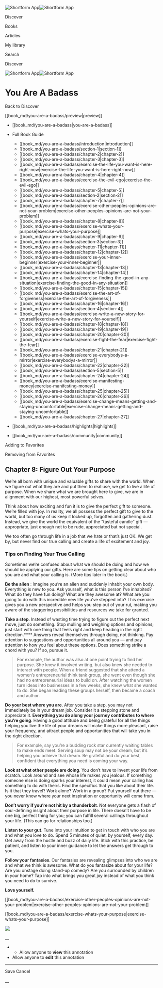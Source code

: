 ![Shortform App](/img/logo.36a2399e.svg)![Shortform App](/img/logo-dark.70c1b072.svg)

Discover

Books

Articles

My library

Search

Discover

![Shortform App](/img/logo.36a2399e.svg)![Shortform App](/img/logo-dark.70c1b072.svg)

# You Are A Badass

Back to Discover

[[book_md/you-are-a-badass/preview|preview]]

  * [[book_md/you-are-a-badass|you-are-a-badass]]
  * Full Book Guide

    * [[book_md/you-are-a-badass/introduction|introduction]]
    * [[book_md/you-are-a-badass/section-1|section-1]]
    * [[book_md/you-are-a-badass/chapter-2|chapter-2]]
    * [[book_md/you-are-a-badass/chapter-3|chapter-3]]
    * [[book_md/you-are-a-badass/exercise-the-life-you-want-is-here-right-now|exercise-the-life-you-want-is-here-right-now]]
    * [[book_md/you-are-a-badass/chapter-4|chapter-4]]
    * [[book_md/you-are-a-badass/exercise-the-evil-ego|exercise-the-evil-ego]]
    * [[book_md/you-are-a-badass/chapter-5|chapter-5]]
    * [[book_md/you-are-a-badass/section-2|section-2]]
    * [[book_md/you-are-a-badass/chapter-7|chapter-7]]
    * [[book_md/you-are-a-badass/exercise-other-peoples-opinions-are-not-your-problem|exercise-other-peoples-opinions-are-not-your-problem]]
    * [[book_md/you-are-a-badass/chapter-8|chapter-8]]
    * [[book_md/you-are-a-badass/exercise-whats-your-purpose|exercise-whats-your-purpose]]
    * [[book_md/you-are-a-badass/chapter-9|chapter-9]]
    * [[book_md/you-are-a-badass/section-3|section-3]]
    * [[book_md/you-are-a-badass/chapter-11|chapter-11]]
    * [[book_md/you-are-a-badass/chapter-12|chapter-12]]
    * [[book_md/you-are-a-badass/exercise-your-inner-beginner|exercise-your-inner-beginner]]
    * [[book_md/you-are-a-badass/chapter-13|chapter-13]]
    * [[book_md/you-are-a-badass/chapter-14|chapter-14]]
    * [[book_md/you-are-a-badass/exercise-finding-the-good-in-any-situation|exercise-finding-the-good-in-any-situation]]
    * [[book_md/you-are-a-badass/chapter-15|chapter-15]]
    * [[book_md/you-are-a-badass/exercise-the-art-of-forgiveness|exercise-the-art-of-forgiveness]]
    * [[book_md/you-are-a-badass/chapter-16|chapter-16]]
    * [[book_md/you-are-a-badass/section-4|section-4]]
    * [[book_md/you-are-a-badass/exercise-write-a-new-story-for-yourself|exercise-write-a-new-story-for-yourself]]
    * [[book_md/you-are-a-badass/chapter-18|chapter-18]]
    * [[book_md/you-are-a-badass/chapter-19|chapter-19]]
    * [[book_md/you-are-a-badass/chapter-20|chapter-20]]
    * [[book_md/you-are-a-badass/exercise-fight-the-fear|exercise-fight-the-fear]]
    * [[book_md/you-are-a-badass/chapter-21|chapter-21]]
    * [[book_md/you-are-a-badass/exercise-everybodys-a-mirror|exercise-everybodys-a-mirror]]
    * [[book_md/you-are-a-badass/chapter-22|chapter-22]]
    * [[book_md/you-are-a-badass/section-5|section-5]]
    * [[book_md/you-are-a-badass/chapter-24|chapter-24]]
    * [[book_md/you-are-a-badass/exercise-manifesting-money|exercise-manifesting-money]]
    * [[book_md/you-are-a-badass/chapter-25|chapter-25]]
    * [[book_md/you-are-a-badass/chapter-26|chapter-26]]
    * [[book_md/you-are-a-badass/exercise-change-means-getting-and-staying-uncomfortable|exercise-change-means-getting-and-staying-uncomfortable]]
    * [[book_md/you-are-a-badass/chapter-27|chapter-27]]
  * [[book_md/you-are-a-badass/highlights|highlights]]
  * [[book_md/you-are-a-badass/community|community]]



Adding to Favorites 

Removing from Favorites 

## Chapter 8: Figure Out Your Purpose

We’re all born with unique and valuable gifts to share with the world. When we figure out what they are and put them to real use, we get to live a life of purpose. When we share what we are brought here to give, we are in alignment with our highest, most powerful selves.

Think about how exciting and fun it is to give the perfect gift to someone. We’re filled with joy. In reality, we all possess the perfect gift to give to the world, but too many of us keep it locked up, forgotten and gathering dust. Instead, we give the world the equivalent of the “tasteful candle” gift — appropriate, just enough not to be rude, appreciated but not special.

We too often go through life in a job that we hate or that’s just OK. We get by, but never find our true calling and create a life of excitement and joy.

### Tips on Finding Your True Calling

Sometimes we’re confused about what we should be doing and how we should be applying our gifts. Here are some tips on getting clear about who you are and what your calling is. (More tips later in the book.)

**Be the alien** : Imagine you’re an alien and suddenly inhabit your own body. Everything is new to you. Ask yourself, what is this person I’ve inhabited? What do they have fun doing? What are they awesome at? What are you going to do with this incredible new life you’ve stepped into? This exercise gives you a new perspective and helps you step out of your rut, making you aware of the staggering possibilities and resources we take for granted.

**Take a step**. Instead of wasting time trying to figure out the perfect next move, just do something. Stop mulling and weighing options and opinions; just start with one thing that feels right and keep heading in the right direction.**** Answers reveal themselves through doing, not thinking. Pay attention to suggestions and opportunities all around you — and pay attention to how you feel about these options. Does something strike a chord with you? If so, pursue it.

> For example, the author was also at one point trying to find her purpose. She knew it involved writing, but also knew she needed to interact with people. When a friend suggested that she attend a women’s entrepreneurial think tank group, she went even though she had no entrepreneurial ideas to build on. After watching the women turn ideas into businesses in a few weeks, she knew what she wanted to do. She began leading these groups herself, then became a coach and author.

**Do your best where you are**. After you take a step, you may not immediately be in your dream job. Consider it a stepping stone and appreciate it. **Everything you do along your journey contributes to where you’re going**. Having a good attitude and being grateful for all the things helping you live the life of your dreams will make things more pleasant, raise your frequency, and attract people and opportunities that will take you in the right direction.

> For example, say you’re a budding rock star currently waiting tables to make ends meet. Serving soup may not be your dream, but it’s helping you achieve that dream. Be grateful and do your best, confident that everything you need is coming your way.

**Look at what other people are doing**. You don’t have to invent your life from scratch. Look around and see whose life makes you jealous. If something someone else is doing sparks your interest, it could mean your calling has something to do with theirs. Find the specifics that you like about their life. Is it that they travel? Work alone? Work in a group? Put yourself out there — you never know where your next inspiration or opportunity will come from.

**Don’t worry if you’re not hit by a thunderbolt**. Not everyone gets a flash of soul-defining insight about their purpose in life. There doesn’t have to be one big, perfect thing for you; you can fulfill several callings throughout your life. (This can go for relationships too.)

**Listen to your gut**. Tune into your intuition to get in touch with who you are and what you love to do. Spend 5 minutes of quiet, by yourself, every day. Get away from the hustle and buzz of daily life. Stick with this practice, be patient, and listen to your inner guidance to let the answers get through to you.

**Follow your fantasies**. Our fantasies are revealing glimpses into who we are and what we think is awesome. What do you fantasize about for your life? Are you onstage doing stand-up comedy? Are you surrounded by children in your home? Tap into what brings you great joy instead of what you think you need to do to survive.

**Love yourself.**

[[book_md/you-are-a-badass/exercise-other-peoples-opinions-are-not-your-problem|exercise-other-peoples-opinions-are-not-your-problem]]

[[book_md/you-are-a-badass/exercise-whats-your-purpose|exercise-whats-your-purpose]]

![](https://bat.bing.com/action/0?ti=56018282&Ver=2&mid=79f660e5-bf1b-43df-aa41-b9159a255c69&sid=72e6e650642c11eeb2dd2161d176fe8d&vid=72e70890642c11eeb72d79fe7b6df2c6&vids=0&msclkid=N&pi=0&lg=en-US&sw=800&sh=600&sc=24&nwd=1&tl=Shortform%20%7C%20Book&p=https%3A%2F%2Fwww.shortform.com%2Fapp%2Fbook%2Fyou-are-a-badass%2Fchapter-8&r=&lt=1121&evt=pageLoad&sv=1&rn=50903)

__

  *   * Allow anyone to **view** this annotation
  * Allow anyone to **edit** this annotation



* * *

Save Cancel

__



